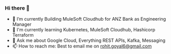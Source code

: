 ### Hi there 👋

<!--
**rohgoyal/rohgoyal** is a ✨ _special_ ✨ repository because its `README.md` (this file) appears on my GitHub profile.

Here are some ideas to get you started:
-->
- 🔭 I’m currently Building MuleSoft Cloudhub for ANZ Bank as Engineering Manager
- 🌱 I'm currently learning Kubernetes, MuleSoft Cloudhub, Hashicorp Terraform 
- 💬 Ask me about Google Cloud, Everything REST APIs, Kafka, Messaging
- 📫 How to reach me: Best to email me on rohit.goyal6@gmail.com

